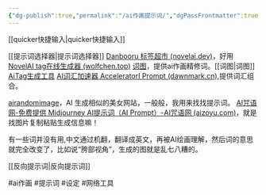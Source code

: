 ```yaml
---
{"dg-publish":true,"permalink":"/ai作画提示词/","dgPassFrontmatter":true,"noteIcon":""}
---
```



[[quicker快捷输入\|quicker快捷输入]]

[[提示词选择器\|提示词选择器]]
[Danbooru 标签超市 (novelai.dev)](https://tags.novelai.dev/)，好用
[NovelAI tag在线生成器 (wolfchen.top)](https://wolfchen.top/tag/)
[词图](https://www.prompttool.com/tool)，提供ai作画精修词。[[词图\|词图]]
[AiTag生成工具](https://aitag.org/)
[AI词汇加速器 AcceleratorI Prompt (dawnmark.cn)](https://ai.dawnmark.cn/),提供词汇组合。

[airandomimage](https://airandomimage.art/)，AI 生成相似的美女网站，一般般，我用来找找提示词。
[AI咒语网-免费提供 Midjourney AI提示词（AI Prompt）-AI咒语网 (aizoyu.com)](https://aizoyu.com/)，就是找图片复制粘贴生成信息嘛！

有一些词并没有用,中文通过机翻，翻译成英文，再被AI绘画理解，然后词的意思就完全改变了，比如说“胯部视角”，生成的图就是乱七八糟的。

[[反向提示词\|反向提示词]]

#ai作画 #提示词 #设定  #网络工具 